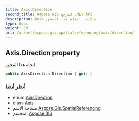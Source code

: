```yaml
---
title: Axis.Direction
second_title: Aspose.GIS لمرجع .NET API
description: Axis ملكية. اتجاه هذا المحور.
type: docs
weight: 20
url: /ar/net/aspose.gis.spatialreferencing/axis/direction/
---
```

## Axis.Direction property

اتجاه هذا المحور.

```csharp
public AxisDirection Direction { get; }
```

### أنظر أيضا

* enum [AxisDirection](../../axisdirection/)
* class [Axis](../)
* مساحة الاسم [Aspose.Gis.SpatialReferencing](../../axis/)
* المجسم [Aspose.GIS](../../../)


